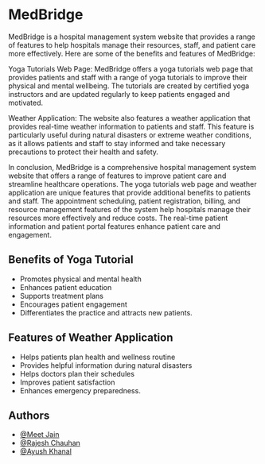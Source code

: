 
# MedBridge

MedBridge is a hospital management system website that provides a range of features to help hospitals manage their resources, staff, and patient care more effectively. Here are some of the benefits and features of MedBridge:



Yoga Tutorials Web Page: MedBridge offers a yoga tutorials web page that provides patients and staff with a range of yoga tutorials to improve their physical and mental wellbeing. The tutorials are created by certified yoga instructors and are updated regularly to keep patients engaged and motivated.

Weather Application: The website also features a weather application that provides real-time weather information to patients and staff. This feature is particularly useful during natural disasters or extreme weather conditions, as it allows patients and staff to stay informed and take necessary precautions to protect their health and safety.





In conclusion, MedBridge is a comprehensive hospital management system website that offers a range of features to improve patient care and streamline healthcare operations. The yoga tutorials web page and weather application are unique features that provide additional benefits to patients and staff. The appointment scheduling, patient registration, billing, and resource management features of the system help hospitals manage their resources more effectively and reduce costs. The real-time patient information and patient portal features enhance patient care and engagement.

## Benefits of Yoga Tutorial

- Promotes physical and mental health
- Enhances patient education
- Supports treatment plans
- Encourages patient engagement
- Differentiates the practice and attracts new patients.

## Features of Weather Application

- Helps patients plan health and wellness routine
- Provides helpful information during natural disasters
- Helps doctors plan their schedules
- Improves patient satisfaction
- Enhances emergency preparedness.



## Authors

- [@Meet Jain](zhttps://github.com/MJ665)
- [@Rajesh Chauhan](zhttps://github.com/MJ665)
- [@Ayush Khanal](zhttps://github.com/MJ665)


